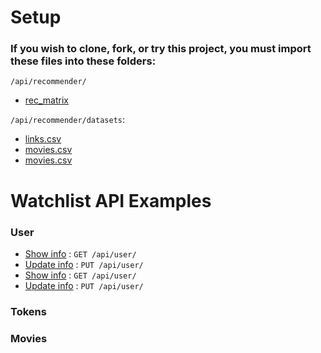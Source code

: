 # Setup
### If you wish to clone, fork, or try this project, you must import these files into these folders:

`/api/recommender/`
* [rec_matrix](https://drive.google.com/file/d/1huQuE2Jokvj0Y6QYGHNlvYKwqRRiLkYf/view?usp=sharing)

`/api/recommender/datasets`:
* [links.csv](https://drive.google.com/file/d/1zM2nfCBWXAGCh7qiY7uweVQ_O9U5zZ1i/view?usp=sharing)
* [movies.csv](https://drive.google.com/file/d/1wYmaYjy9BXRv6FXrr4XnJrLOVkJh9n6_/view?usp=sharing)
* [movies.csv](https://drive.google.com/file/d/1wYmaYjy9BXRv6FXrr4XnJrLOVkJh9n6_/view?usp=sharing)









# Watchlist API Examples
### User
* [Show info](users/get.md) : `GET /api/user/`
* [Update info](users/put.md) : `PUT /api/user/`
* [Show info](users/get.md) : `GET /api/user/`
* [Update info](users/put.md) : `PUT /api/user/`


### Tokens

### Movies
